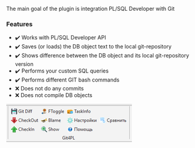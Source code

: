 The main goal of the plugin is integration PL/SQL Developer with Git
### Features

- :heavy_check_mark: Works with PL/SQL Developer API
- :heavy_check_mark: Saves (or loads) the DB object text to the local git-repository
- :heavy_check_mark: Shows difference between the DB object and its local git-repository version
- :heavy_check_mark: Performs your custom SQL queries
- :heavy_check_mark: Performs different GIT bash commands
- :x: Does not do any commits
- :x: Does not compile DB objects

![](https://raw.githubusercontent.com/dbobylev/Git4PL/master/screen.png)
